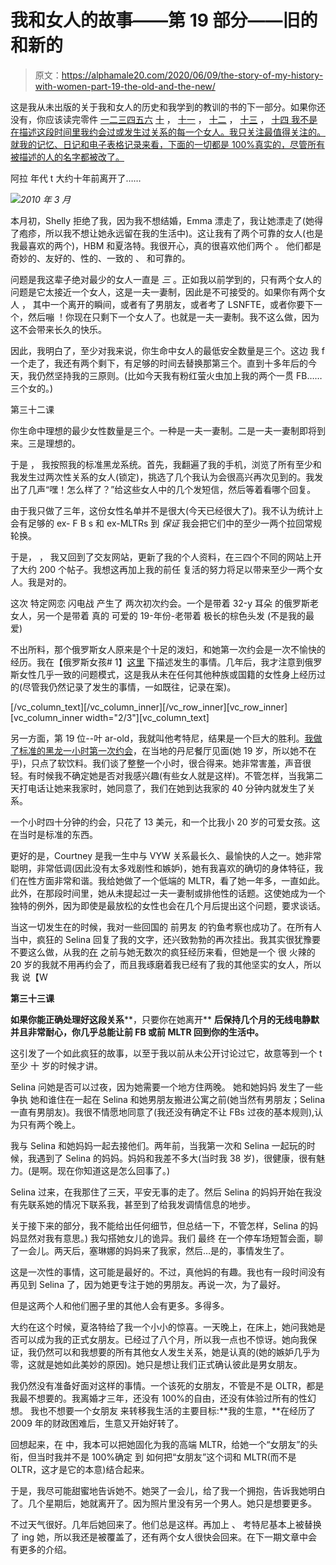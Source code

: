 # 我和女人的故事——第 19 部分——旧的和新的

> 原文：<https://alphamale20.com/2020/06/09/the-story-of-my-history-with-women-part-19-the-old-and-the-new/>

这是我从未出版的关于我和女人的历史和我学到的教训的书的下一部分。如果你还没有，你应该读完零件 [一](https://blackdragonblog.com/2016/07/04/history-women-part-1/)[二](https://blackdragonblog.com/2016/09/08/story-history-women-part-2-losing-virginity/)[三](https://blackdragonblog.com/2016/11/14/story-history-women-part-3-monogamously-married/)[四](https://blackdragonblog.com/2017/01/09/story-history-women-part-4-adventure-begins/)[五](https://blackdragonblog.com/2017/05/11/the-story-of-my-history-with-women-part-5/)[六](https://blackdragonblog.com/2017/08/31/story-history-women-part-6-first-nonmono-relationship/) [十](https://blackdragonblog.com/2018/04/30/the-story-of-my-history-with-women-part-10-my-first-much-younger-woman/) ， [十一](https://blackdragonblog.com/2018/07/02/the-story-of-my-history-with-women-part-11-my-first-mltr/) ， [十二](https://blackdragonblog.com/2018/08/01/the-story-of-my-history-with-women-part-12-lots-of-sex-and-hospitals/) ， [十三](https://blackdragonblog.com/2018/09/22/the-story-of-my-history-with-women-part-13/) ， [十四 我不是在描述这段时间里我约会过或发生过关系的每一个女人。我只关注最值得关注的。就我的记忆、日记和电子表格记录来看，下面的一切都是 100%真实的，尽管所有被描述的人的名字都被改了。](https://blackdragonblog.com/2018/12/31/the-story-of-my-history-with-women-part-14-success-achieved/)

阿拉 年代 t 大约十年前离开了……

![](img/a7e49f4246748d10d23b9f8829a0320a.png)*2010 年 3 月*  

本月初，Shelly 拒绝了我，因为我不想结婚，Emma 漂走了，我让她漂走了(她得了疱疹，所以我不想让她永远留在我的生活中)。这让我有了两个可靠的女人(也是我最喜欢的两个)，HBM 和夏洛特。我很开心，真的很喜欢他们两个 。 他们都是奇妙的、友好的、性的、一致的 、 和可靠的。

问题是我这辈子绝对最少的女人一直是 *三* 。正如我以前学到的，只有两个女人的问题是它太接近一个女人，这是一夫一妻制，因此是不可接受的。如果你有两个女人 ， 其中一个离开的瞬间，或者有了男朋友，或者考了 LSNFTE，或者你要下一个，然后嘣 ！你现在只剩下一个女人了。也就是一夫一妻制。我不这么做，因为这不会带来长久的快乐。

因此，我明白了，至少对我来说，你生命中女人的最低安全数量是三个。这边 我 f 一个走了，我还有两个剩下，有足够的时间去替换那第三个。直到十多年后的今天，我仍然坚持我的三原则。(比如今天我有粉红萤火虫加上我的两个一贯 FB……三个女的。)

第三十二课

你生命中理想的最少女性数量是三个。一种是一夫一妻制。二是一夫一妻制即将到来。三是理想的。

于是 ， 我按照我的标准黑龙系统。首先，我翻遍了我的手机，浏览了所有至少和我发生过两次性关系的女人(锁定)，挑选了几个我认为会很高兴再次见到的。我发出了几声“嘿！怎么样了？”给这些女人中的几个发短信，然后等着看哪个回复。

由于我只做了三年，这份女性名单并不是很大(今天已经很大了)。我不认为统计上会有足够的 ex- F B s 和 ex-MLTRs 到 *保证* 我会把它们中的至少一两个拉回常规轮换。

于是， ， 我又回到了交友网站，更新了我的个人资料，在三四个不同的网站上开了大约 200 个帖子。我想这再加上我的前任 复活的努力将足以带来至少一两个女人。我是对的。

这次 特定网恋 闪电战 产生了 两次初次约会。一个是带着 32-y 耳朵 的俄罗斯老女人，另一个是带着 真的 可爱的 19-年份-老带着 极长的棕色头发 (不是我的最爱)

不出所料，那个俄罗斯女人原来是个十足的泼妇，和她第一次约会是一次不愉快的经历。我在【俄罗斯女孩# 1】[这里](https://blackdragonblog.com/2017/06/08/stopped-dating-russian-women/) 下描述发生的事情。几年后，我才注意到俄罗斯女性几乎一致的问题模式，这是我从未在任何其他种族或国籍的女性身上经历过的(尽管我仍然记录了发生的事情，一如既往，记录在案)。

[/vc_column_text][/vc_column_inner][/vc_row_inner][vc_row_inner][vc_column_inner width="2/3"][vc_column_text]

另一方面，第 19 位--叶 ar-old，我就叫他考特尼，结果是一个巨大的胜利。[我做了标准的黑龙一小时第一次约会](https://alphamale20.kartra.com/page/fdseminar)，在当地的丹尼餐厅见面(她 19 岁，所以她不在乎)，只点了软饮料。我们谈了整整一个小时，很合得来。她非常害羞，声音很轻。有时候我不确定她是否对我感兴趣(有些女人就是这样)。不管怎样，当我第二天打电话让她来我家时，她同意了，我们在她到达我家的 40 分钟内就发生了关系。

一个小时四十分钟的约会，只花了 13 美元，和一个比我小 20 岁的可爱女孩。这在当时是标准的东西。

更好的是，Courtney 是我一生中与 VYW 关系最长久、最愉快的人之一。她非常聪明，非常低调(因此没有太多戏剧性和嫉妒)，她有我喜欢的确切的身体特征，我们在性方面非常和谐。我给她做了一个低端的 MLTR，看了她一年多，一直如此。此外，在那段时间里，她从未提起过一夫一妻制或排他性的话题。这使她成为一个独特的例外，因为即使是最放松的女性也会在几个月后提出这个问题，要求谈话。

当这一切发生在的时候，我对一些回国的 前男友 的钓鱼考察也成功了。在所有人当中，疯狂的 Selina 回复了我的文字，还兴致勃勃的再次挂出。我其实很犹豫要不要这么做，从我的[在](https://blackdragonblog.com/2018/08/01/the-story-of-my-history-with-women-part-12-lots-of-sex-and-hospitals/) 之前与她无数次的疯狂经历来看，但她是一个 很 火辣的 20 岁的我就不用再约会了，而且我琢磨着我已经有了我的其他坚实的女人，所以我 说【W

**第三十三课**

**如果你能正确处理好这段关系****，只要你在她离开** **后保持几个月的无线电静默并且非常耐心，你几乎总能让前 FB 或前 MLTR 回到你的生活中。**

这引发了一个如此疯狂的故事，以至于我以前从未公开讨论过它，故意等到一个 t 至少 十 岁的时候才讲。

Selina 问她是否可以过夜，因为她需要一个地方住两晚。 她和她妈妈 发生了一些争执 她和谁住在一起在 Selina 和她男朋友搬进公寓之前(她当然有男朋友；Selina 一直有男朋友)。我很不情愿地同意了(我还没有确定不让 FBs 过夜的基本规则),认为只有两个晚上。

我与 Selina 和她妈妈一起去接他们。两年前，当我第一次和 Selina 一起玩的时候，我遇到了 Selina 的妈妈。妈妈和我差不多大(当时我 38 岁)，很健康，很有魅力。(是啊。现在你知道这是怎么回事了。)

Selina 过来，在我那住了三天，平安无事的走了。然后 Selina 的妈妈开始在我没有先联系她的情况下联系我，甚至到了给我发调情信息的地步。

关于接下来的部分，我不能给出任何细节，但总结一下，不管怎样，Selina 的妈妈显然对我有意思。) 我勾搭她女儿的诡异。我们 最终 在一个停车场短暂会面，聊了一会儿。两天后，塞琳娜的妈妈来了我家，然后…是的，事情发生了。

这是一次性的事情，这可能是最好的。不过，真他妈的有趣。我也有一段时间没有再见到 Selina 了，因为她更专注于她的男朋友。再说一次，为了最好。

但是这两个人和他们圈子里的其他人会有更多。多得多。

大约在这个时候，夏洛特给了我一个小小的惊喜。一天晚上，在床上，她问我她是否可以成为我的正式女朋友。已经过了八个月，所以我一点也不惊讶。她向我保证，我仍然可以和我想要的所有其他女人发生关系，她是认真的(她的嫉妒几乎为零，这就是她如此美妙的原因)。她只是想让我们正式确认彼此是男女朋友。

我仍然没有准备好面对这样的事情。一个该死的女朋友，不管是不是 OLTR，都是我最不想要的。我离婚才三年，还没有 100%的自由，还没有体验过所有的性幻想。 我也不想要一个女朋友 来转移我生活的主要目标:**我的生意，**在经历了 2009 年的财政困难后，生意又开始好转了。

回想起来，在 中，我本可以把她固化为我的高端 MLTR，给她一个“女朋友”的头衔，但当时我并不是 100%确定 到 如何把“女朋友”这个词和 MLTR(而不是 OLTR，这才是它的本意)结合起来。

于是，我尽可能甜蜜地告诉她不。她哭了一会儿，给了我一个拥抱，告诉我她明白了。几个星期后，她就离开了。因为照片里没有另一个男人。她只是想要更多。

不过天气很好。几年后她回来了。他们总是这样。再加上 、 考特尼基本上被替换了 ing 她，所以我还是被覆盖了，还有两个女人很快会回来。在下一期文章中会有更多的介绍。